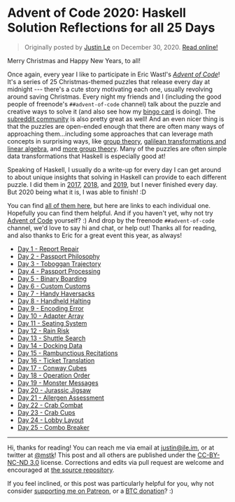 Advent of Code 2020: Haskell Solution Reflections for all 25 Days
=================================================================

> Originally posted by [Justin Le](https://blog.jle.im/) on December 30, 2020.
> [Read online!](https://blog.jle.im/entry/advent-of-code-2020.html)

Merry Christmas and Happy New Years, to all!

Once again, every year I like to participate in Eric Wastl's *[Advent of
Code](http://adventofcode.com/)*! It's a series of 25 Christmas-themed puzzles
that release every day at midnight --- there's a cute story motivating each one,
usually revolving around saving Christmas. Every night my friends and I
(including the good people of freenode's `##advent-of-code` channel) talk about
the puzzle and creative ways to solve it (and also see how my [bingo
card](https://twitter.com/mstk/status/1343027484808380416) is doing). The
[subreddit community](https://www.reddit.com/r/adventofcode) is also pretty
great as well! And an even nicer thing is that the puzzles are open-ended enough
that there are often many ways of approaching them...including some approaches
that can leverage math concepts in surprising ways, like [group
theory](https://blog.jle.im/entry/alchemical-groups.html), [galilean
transformations and linear
algebra](https://blog.jle.im/entry/shifting-the-stars.html), and [more group
theory](https://blog.jle.im/entry/shuffling-things-up.html). Many of the puzzles
are often simple data transformations that Haskell is especially good at!

Speaking of Haskell, I usually do a write-up for every day I can get around to
about unique insights that solving in Haskell can provide to each different
puzzle. I did them in
[2017](https://github.com/mstksg/advent-of-code-2017/blob/master/reflections.md),
[2018](https://github.com/mstksg/advent-of-code-2018/blob/master/reflections.md),
and
[2019](https://github.com/mstksg/advent-of-code-2019/blob/master/reflections.md),
but I never finished every day. But 2020 being what it is, I was able to finish!
:D

You can find [all of them
here](https://github.com/mstksg/advent-of-code-2020/blob/master/reflections.md),
but here are links to each individual one. Hopefully you can find them helpful.
And if you haven't yet, why not try [Advent of Code](http://adventofcode.com/)
yourself? :) And drop by the freenode `##advent-of-code` channel, we'd love to
say hi and chat, or help out! Thanks all for reading, and also thanks to Eric
for a great event this year, as always!

-   [Day 1 - Report
    Repair](https://github.com/mstksg/advent-of-code-2020/blob/master/reflections-out/day01.md)
-   [Day 2 - Passport
    Philosophy](https://github.com/mstksg/advent-of-code-2020/blob/master/reflections-out/day02.md)
-   [Day 3 - Toboggan
    Trajectory](https://github.com/mstksg/advent-of-code-2020/blob/master/reflections-out/day03.md)
-   [Day 4 - Passport
    Processing](https://github.com/mstksg/advent-of-code-2020/blob/master/reflections-out/day04.md)
-   [Day 5 - Binary
    Boarding](https://github.com/mstksg/advent-of-code-2020/blob/master/reflections-out/day05.md)
-   [Day 6 - Custom
    Customs](https://github.com/mstksg/advent-of-code-2020/blob/master/reflections-out/day06.md)
-   [Day 7 - Handy
    Haversacks](https://github.com/mstksg/advent-of-code-2020/blob/master/reflections-out/day07.md)
-   [Day 8 - Handheld
    Halting](https://github.com/mstksg/advent-of-code-2020/blob/master/reflections-out/day08.md)
-   [Day 9 - Encoding
    Error](https://github.com/mstksg/advent-of-code-2020/blob/master/reflections-out/day09.md)
-   [Day 10 - Adapter
    Array](https://github.com/mstksg/advent-of-code-2020/blob/master/reflections-out/day10.md)
-   [Day 11 - Seating
    System](https://github.com/mstksg/advent-of-code-2020/blob/master/reflections-out/day11.md)
-   [Day 12 - Rain
    Risk](https://github.com/mstksg/advent-of-code-2020/blob/master/reflections-out/day12.md)
-   [Day 13 - Shuttle
    Search](https://github.com/mstksg/advent-of-code-2020/blob/master/reflections-out/day13.md)
-   [Day 14 - Docking
    Data](https://github.com/mstksg/advent-of-code-2020/blob/master/reflections-out/day14.md)
-   [Day 15 - Rambunctious
    Recitations](https://github.com/mstksg/advent-of-code-2020/blob/master/reflections-out/day15.md)
-   [Day 16 - Ticket
    Translation](https://github.com/mstksg/advent-of-code-2020/blob/master/reflections-out/day16.md)
-   [Day 17 - Conway
    Cubes](https://github.com/mstksg/advent-of-code-2020/blob/master/reflections-out/day17.md)
-   [Day 18 - Operation
    Order](https://github.com/mstksg/advent-of-code-2020/blob/master/reflections-out/day18.md)
-   [Day 19 - Monster
    Messages](https://github.com/mstksg/advent-of-code-2020/blob/master/reflections-out/day19.md)
-   [Day 20 - Jurassic
    Jigsaw](https://github.com/mstksg/advent-of-code-2020/blob/master/reflections-out/day20.md)
-   [Day 21 - Allergen
    Assessment](https://github.com/mstksg/advent-of-code-2020/blob/master/reflections-out/day21.md)
-   [Day 22 - Crab
    Combat](https://github.com/mstksg/advent-of-code-2020/blob/master/reflections-out/day22.md)
-   [Day 23 - Crab
    Cups](https://github.com/mstksg/advent-of-code-2020/blob/master/reflections-out/day23.md)
-   [Day 24 - Lobby
    Layout](https://github.com/mstksg/advent-of-code-2020/blob/master/reflections-out/day24.md)
-   [Day 25 - Combo
    Breaker](https://github.com/mstksg/advent-of-code-2020/blob/master/reflections-out/day25.md)

--------------------------------------------------------------------------------

Hi, thanks for reading! You can reach me via email at <justin@jle.im>, or at
twitter at [\@mstk](https://twitter.com/mstk)! This post and all others are
published under the [CC-BY-NC-ND
3.0](https://creativecommons.org/licenses/by-nc-nd/3.0/) license. Corrections
and edits via pull request are welcome and encouraged at [the source
repository](https://github.com/mstksg/inCode).

If you feel inclined, or this post was particularly helpful for you, why not
consider [supporting me on Patreon](https://www.patreon.com/justinle/overview),
or a [BTC donation](bitcoin:3D7rmAYgbDnp4gp4rf22THsGt74fNucPDU)? :)

